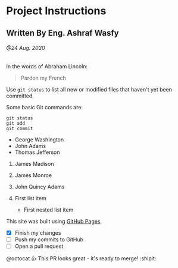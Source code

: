 # Project Instructions

## Written By Eng. Ashraf Wasfy

###### @24 Aug. 2020


In the words of Abraham Lincoln:

> Pardon my French

Use `git status` to list all new or modified files that haven't yet been committed.


Some basic Git commands are:
```
git status
git add
git commit
```

- George Washington
- John Adams
- Thomas Jefferson

1. James Madison
2. James Monroe
3. John Quincy Adams

100. First list item
     - First nested list item



This site was built using [GitHub Pages](https://pages.github.com/). 

- [x] Finish my changes
- [ ] Push my commits to GitHub
- [ ] Open a pull request

@octocat :+1: This PR looks great - it's ready to merge! :shipit:
